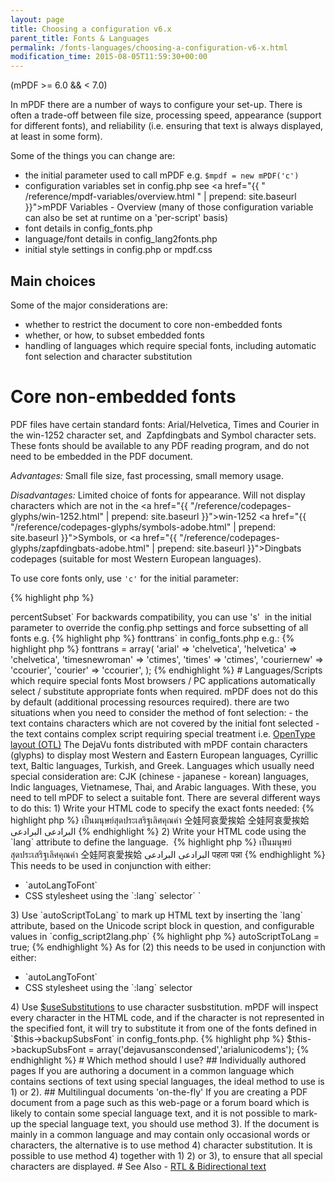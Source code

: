 ```yaml
---
layout: page
title: Choosing a configuration v6.x
parent_title: Fonts & Languages
permalink: /fonts-languages/choosing-a-configuration-v6-x.html
modification_time: 2015-08-05T11:59:30+00:00
---
```


(mPDF >= 6.0 && < 7.0)

In mPDF there are a number of ways to configure your set-up. There is often a trade-off between file size, processing
speed, appearance (support for different fonts), and reliability (i.e. ensuring that text is always displayed, at 
least in some form).

Some of the things you can change are:

- the initial parameter used to call mPDF e.g. `$mpdf = new mPDF('c')`
- configuration variables set in <span class="filename">config.php</span> see
	<a href="{{ " /reference/mpdf-variables/overview.html " | prepend: site.baseurl }}">mPDF Variables - Overview</a> (many of those configuration variable can also be set at runtime on a 'per-script' basis)
- font details in <span class="filename">config_fonts.php</span>
- language/font details in <span class="filename">config_lang2fonts.php</span>
- initial style settings in <span class="filename">config.php</span> or <span class="filename">mpdf.css</span>


## Main choices

Some of the major considerations are:

- whether to restrict the document to core non-embedded fonts
- whether, or how, to subset embedded fonts
- handling of languages which require special fonts, including automatic font selection and character substitution

# Core non-embedded fonts

PDF files have certain standard fonts: Arial/Helvetica, Times and Courier in the win-1252 character set, and 
Zapfdingbats and Symbol character sets. These fonts should be available to any PDF reading program, and do not need to
be embedded in the PDF document.

*Advantages:* Small file size, fast processing, small memory usage.

*Disadvantages:* Limited choice of fonts for appearance. Will not display characters which are not in the
<a href="{{ "/reference/codepages-glyphs/win-1252.html" | prepend: site.baseurl }}">win-1252</a>
<a href="{{ "/reference/codepages-glyphs/symbols-adobe.html" | prepend: site.baseurl }}">Symbols</a>, or
<a href="{{ "/reference/codepages-glyphs/zapfdingbats-adobe.html" | prepend: site.baseurl }}">Dingbats</a> codepages
(suitable for most Western European languages).

To use core fonts only, use `'c'` for the initial parameter:

{% highlight php %}
<?php

$mpdf = new mPDF('c');
{% endhighlight %}

# Embedded Unicode fonts

The alternative (the default setup) uses TrueType Unicode fonts, and the only limitation of characters to display is
determined by the font files themselves.

## Subsetting fonts

Fonts with good coverage of all characters you may require can be very large. If you embed the whole font file in the
PDF document, the file can become very large - especially if you use a number of fonts. mPDF can embed subsets of the
fonts i.e. just including the characters used in the PDF document.

*Advantages of subsetting:* Manageable file size (typically between 20-200kB)

*Disadvantages of subsetting:* Increase in processing time and memory usage (not always), as mPDF has to rebuild font
files for each document.

By default, mPDF will embed subsets of fonts if less than 30% of the characters contained in the font are used in the
document; otherwise it will embed the whole font file. You can override this by changing the configurable variable
`$this->percentSubset`

For backwards compatibility, you can use 's'  in the initial parameter to override the
<span class="filename">config.php</span> settings and force subsetting of all fonts e.g.

{% highlight php %}
<?php

$mpdf = new mPDF('s');
{% endhighlight %}

## Using core non-embedded fonts in a Unicode document

If your document uses Unicode fonts as above, you can force mPDF to use the core (non-embedded) PDF fonts in parts of
the document by selecting the fontnames: `chelvetica`, `ccourier` and `ctimes` e.g.

{% highlight php %}

This paragraph will use core fonts

{% endhighlight %}

You could force mPDF to always use core fonts when Arial/Helvetica/Courier are specified, by editing the font
translation variable `$this->fonttrans` in <span class="filename">config_fonts.php</span> e.g.:

{% highlight php %}
<?php

$this->fonttrans = array(
	'arial' => 'chelvetica',
	'helvetica' => 'chelvetica',
	'timesnewroman' => 'ctimes',
	'times' => 'ctimes',
	'couriernew' => 'ccourier',
	'courier' => 'ccourier',
);
{% endhighlight %}

# Languages/Scripts which require special fonts

Most browsers / PC applications automatically select / substitute appropriate fonts when required. mPDF does not do
this by default (additional processing resources required). there are two situations when you need to consider the method
of font selection:

- the text contains characters which are not covered by the initial font selected
- the text contains complex script requiring special treatment i.e.
  <a href="{{ "/fonts-languages/opentype-layout-otl.html" | prepend: site.baseurl }}">OpenType layout (OTL)</a>

The DejaVu fonts distributed with mPDF contain characters (glyphs) to display most Western and Eastern European
languages, Cyrillic text, Baltic languages, Turkish, and Greek. Languages which usually need special consideration
are: CJK (chinese - japanese - korean) languages, Indic languages, Vietnamese, Thai, and Arabic languages. With these,
you need to tell mPDF to select a suitable font.

There are several different ways to do this:

1) Write your HTML code to specify the exact fonts needed:

{% highlight php %}

เป็นมนุษย์สุดประเสริฐเลิศคุณค่า

仝娃阿哀愛挨姶

仝娃阿哀愛挨姶

البرادعی البرادعی

{% endhighlight %}

2) Write your HTML code using the `lang` attribute to define the language. 

{% highlight php %}

เป็นมนุษย์สุดประเสริฐเลิศคุณค่า

仝娃阿哀愛挨姶

البرادعی البرادعی

पहला पन्ना

{% endhighlight %}

This needs to be used in conjunction with either:

<ul>
<li>`autoLangToFont`</li>
<li>CSS stylesheet using the `:lang` selector`

`</li>
</ul>

3) Use `autoScriptToLang` to mark up HTML text by inserting the `lang` attribute, based on the Unicode script block
in question, and configurable values in `config_script2lang.php`

{% highlight php %}
<?php

$mpdf->autoScriptToLang = true;
{% endhighlight %}

As for (2) this needs to be used in conjunction with either:

<ul>
<li>`autoLangToFont`</li>
<li>CSS stylesheet using the `:lang` selector</li>
</ul>

4) Use <a href="{{ "/reference/mpdf-variables/usesubstitutions.html" | prepend: site.baseurl }}">$useSubstitutions</a>
to use character susbstitution. mPDF will inspect every character in the HTML code, and if the character is not
represented in the specified font, it will try to substitute it from one of the fonts defined in `$this->backupSubsFont`
in <span class="filename">config_fonts.php</span>.

{% highlight php %}
$this->backupSubsFont = array('dejavusanscondensed','arialunicodems');
{% endhighlight %}

# Which method should I use?

## Individually authored pages

If you are authoring a document in a common language which contains sections of text using special languages, the ideal
 method to use is 1) or 2).

## Multilingual documents 'on-the-fly'

If you are creating a PDF document from a page such as this web-page or a forum board which is likely to contain some
special language text, and it is not possible to mark-up the special language text, you should use method 3).

If the document is mainly in a common language and may contain only occasional words or characters, the alternative is
to use method 4) character substitution.

It is possible to use method 4) together with 1) 2) or 3), to ensure that all special characters are displayed.

# See Also

- <a href="{{ "/reference/mpdf-functions/annotation.html" | prepend: site.baseurl }}">RTL &amp; Bidirectional text</a>

